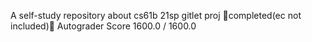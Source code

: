 A self-study repository about cs61b 21sp gitlet proj
🎉completed(ec not included)🎉
Autograder Score
1600.0 / 1600.0
